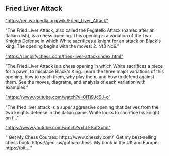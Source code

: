 <h2>Fried Liver Attack</h2>
<p><a href="https://en.wikipedia.org/wiki/Fried_Liver_Attack">"https://en.wikipedia.org/wiki/Fried_Liver_Attack"</a></p>

<p>"The Fried Liver Attack, also called the Fegatello Attack (named after an Italian dish), is a chess opening. This opening is a variation of the Two Knights Defense in which White sacrifices a knight for an attack on Black's king. The opening begins with the moves: 2. Nf3 Nc6." </p>

<p><a href="https://simplifychess.com/fried-liver-attack/index.html">"https://simplifychess.com/fried-liver-attack/index.html"</a></p>

<p>"The Fried Liver Attack is a chess opening in which White sacrifices a piece for a pawn, to misplace Black's King. Learn the three major variations of this opening, how to reach them, why play them, and how to defend against them. See the moves, diagrams, and analysis of each variation with examples." </p>

<p><a href="https://www.youtube.com/watch?v=0ITi9Jc0J-o">"https://www.youtube.com/watch?v=0ITi9Jc0J-o"</a></p>

<p>"The fried liver attack is a super aggressive opening that derives from the two knights defense in the italian game. White looks to sacrifice his knight on f..." </p>

<p><a href="https://www.youtube.com/watch?v=hLFSufXxtuI">"https://www.youtube.com/watch?v=hLFSufXxtuI"</a></p>

<p>"️ Get My Chess Courses: https://www.chessly.com/ ️ Get my best-selling chess book: https://geni.us/gothamchess ️ My book in the UK and Europe: https://bit...." </p>

